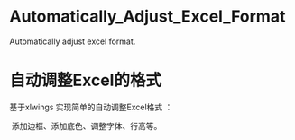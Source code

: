 # Automatically_Adjust_Excel_Format
Automatically adjust excel format.

# 自动调整Excel的格式
基于xlwings 实现简单的自动调整Excel格式 ：

​		添加边框、添加底色、调整字体、行高等。
